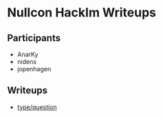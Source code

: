 # Nullcon HackIm Writeups


## Participants

* AnarKy
* nidens
* jopenhagen

## Writeups

* [type/question](type/question)
